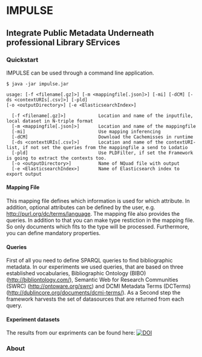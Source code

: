 # IMPULSE
## Integrate Public Metadata Underneath professional Library SErvices

### Quickstart

IMPULSE can be used through a command line application.
```
$ java -jar impulse.jar
```

```
usage: [-f <filename[.gz]>] [-m <mappingfile[.json]>] [-mi] [-dCM] [-ds <contextURIs[.csv]>] [-pld] 
[-o <outputDirectory>] [-e <ElasticsearchIndex>]
  
  [-f <filename[.gz]>]            Location and name of the inputfile, local dataset in N-triple format
  [-m <mappingfile[.json]>]       Location and name of the mappingfile 
  [-mi]                           Use mapping inferencing
  [-dCM]                          Download the Cachemisses in runtime
  [-ds <contextURIs[.csv]>]       Location and name of the contextURI-list, if not set the queries from the mappingfile a send to Lodatio
  [-pld]                          Use PLDFilter, if set the Framework is going to extract the contexts too.
  [-o <outputDirectory>]          Name of NQuad file with output
  [-e <ElasticsearchIndex>]       Name of Elasticsearch index to export output
```
  
 #### Mapping File
This mapping file defines which information is used for which attribute. In addition, optional attributes can be defined by the user, e.g. http://purl.org/dc/terms/language. 
The mapping file also provides the queries. In addition to that you can make type restiction in the mapping file. So only documents which fits to the type will be processed. Furthermore, you can define mandatory properties. 
  


#### Queries
First of all you need to define SPARQL queries to find bibliographic metadata. In our experiments we used queries, that are based on three established vocabularies, Bibliographic Ontology (BIBO)(http://bibliontology.com/), Semantic Web for Research Communities (SWRC) (http://ontoware.org/swrc) and DCMI Metadata Terms (DCTerms)(http://dublincore.org/documents/dcmi-terms/). 
As a Second step the framework harvests the set of datasources that are returned from each query.

#### Experiment datasets
The results from our expriments can be found here: [![DOI](https://zenodo.org/badge/DOI/10.5281/zenodo.2548392.svg)](https://doi.org/10.5281/zenodo.2548392)

### About

